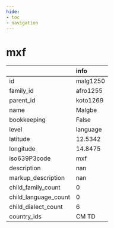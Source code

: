 ```yaml
---
hide:
- toc
- navigation
---
```

# mxf
|                      | info     |
|:---------------------|:---------|
| id                   | malg1250 |
| family_id            | afro1255 |
| parent_id            | koto1269 |
| name                 | Malgbe   |
| bookkeeping          | False    |
| level                | language |
| latitude             | 12.5342  |
| longitude            | 14.8475  |
| iso639P3code         | mxf      |
| description          | nan      |
| markup_description   | nan      |
| child_family_count   | 0        |
| child_language_count | 0        |
| child_dialect_count  | 6        |
| country_ids          | CM TD    |